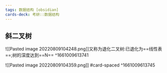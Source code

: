 ```yaml
---
tags: 数据结构 [obsidian]
cards-deck: 考研::数据结构
---
```


## 斜二叉树
![[Pasted image 20220809104248.png]]又称为退化二叉树:已退化为==线性表==;树的深度达到==N==
^1661009613741

![[Pasted image 20220809104359.png]] #card-spaced 
^1661009613745
